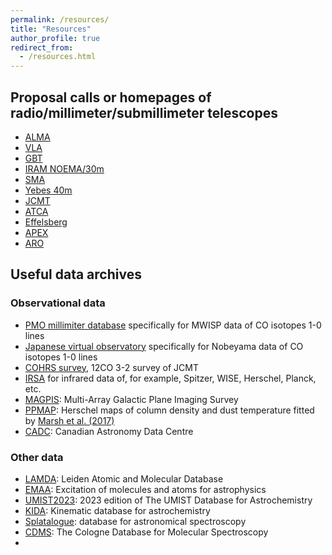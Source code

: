 ```yaml
---
permalink: /resources/
title: "Resources"
author_profile: true
redirect_from: 
  - /resources.html
---
```


## Proposal calls or homepages of radio/millimeter/submillimeter telescopes
* [ALMA](https://almascience.nrao.edu/proposing/call-for-proposals)
* [VLA](https://greenbankobservatory.org/science/gbt-observers/proposals/)
* [GBT](https://greenbankobservatory.org/science/gbt-observers/proposals/)
* [IRAM NOEMA/30m](https://iram-institute.org/science-portal/proposals/call-for-proposals/)
* [SMA](http://sma1.sma.hawaii.edu/smaoc.html)
* [Yebes 40m](https://rt40m.oan.es/)
* [JCMT](https://www.eaobservatory.org/jcmt/proposals/)
* [ATCA](https://www.narrabri.atnf.csiro.au/observing/)
* [Effelsberg](https://www.mpifr-bonn.mpg.de/247288/Call-for-proposals)
* [APEX](https://www.apex-telescope.org/ns/proposing/)
* [ARO](https://aro.as.arizona.edu/?q=observing-aro/proposals)

## Useful data archives
### Observational data
* [PMO millimiter database](http://www.radioast.nsdc.cn/index.php) specifically for MWISP data of CO isotopes 1-0 lines
* [Japanese virtual observatory](https://jvo.nao.ac.jp/portal/v2/) specifically for Nobeyama data of CO isotopes 1-0 lines
* [COHRS survey](https://www.canfar.net/citation/landing?doi=22.0078), 12CO 3-2 survey of JCMT
* [IRSA](https://irsa.ipac.caltech.edu/frontpage/) for infrared data of, for example, Spitzer, WISE, Herschel, Planck, etc.
* [MAGPIS](https://third.ucllnl.org/gps/): Multi-Array Galactic Plane Imaging Survey
* [PPMAP](http://www.astro.cardiff.ac.uk/research/ViaLactea/): Herschel maps of column density and dust temperature fitted by [Marsh et al. (2017)](https://ui.adsabs.harvard.edu/abs/2017MNRAS.471.2730M/abstract)
* [CADC](https://www.cadc-ccda.hia-iha.nrc-cnrc.gc.ca/en/search/): Canadian Astronomy Data Centre 

### Other data
* [LAMDA](https://home.strw.leidenuniv.nl/~moldata/): Leiden Atomic and Molecular Database
* [EMAA](https://emaa.osug.fr/): Excitation of molecules and atoms for astrophysics
* [UMIST2023](https://umistdatabase.net/): 2023 edition of The UMIST Database for Astrochemistry
* [KIDA](https://kida.astrochem-tools.org/): Kinematic database for astrochemistry
* [Splatalogue](https://splatalogue.online/): database for astronomical spectroscopy
* [CDMS](https://cdms.astro.uni-koeln.de/): The Cologne Database for Molecular Spectroscopy
* 
